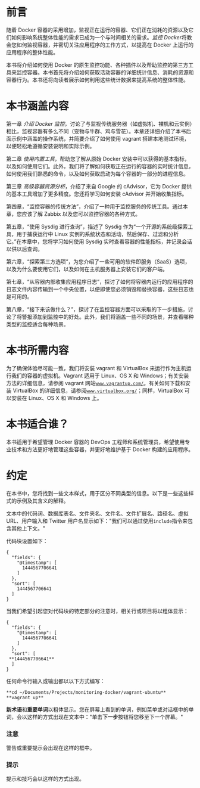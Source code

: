 # 前言

随着 Docker 容器的采用增加，监视正在运行的容器、它们正在消耗的资源以及它们如何影响系统整体性能的需求已成为一个与时间相关的需求。*监控 Docker*将教会您如何监视容器，并密切关注应用程序的工作方式，以提高在 Docker 上运行的应用程序的整体性能。

本书将介绍如何使用 Docker 的原生监控功能、各种插件以及帮助监控的第三方工具来监控容器。本书首先将介绍如何获取活动容器的详细统计信息、消耗的资源和容器行为。本书还将向读者展示如何利用这些统计数据来提高系统的整体性能。

# 本书涵盖内容

第一章 *介绍 Docker 监控*，讨论了与监视传统服务器（如虚拟机、裸机和云实例）相比，监视容器有多么不同（宠物与牛群、鸡与雪花）。本章还详细介绍了本书后面示例中涵盖的操作系统，并简要介绍了如何使用 vagrant 搭建本地测试环境，以便轻松地遵循安装说明和实际示例。

第二章 *使用内置工具*，帮助您了解从原始 Docker 安装中可以获得的基本指标，以及如何使用它们。此外，我们将了解如何获取正在运行的容器的实时统计信息，如何使用我们熟悉的命令，以及如何获取启动为每个容器的一部分的进程信息。

第三章 *高级容器资源分析*，介绍了来自 Google 的 cAdvisor，它为 Docker 提供的基本工具增加了更多精度。您还将学习如何安装 cAdvisor 并开始收集指标。

第四章，“监控容器的传统方法”，介绍了一种用于监控服务的传统工具。通过本章，您应该了解 Zabbix 以及您可以监控容器的各种方式。

第五章，“使用 Sysdig 进行查询”，描述了 Sysdig 作为“一个开源的系统级探索工具，用于捕获运行中 Linux 实例的系统状态和活动，然后保存、过滤和分析它。”在本章中，您将学习如何使用 Sysdig 实时查看容器的性能指标，并记录会话以供以后查询。

第六章，“探索第三方选项”，为您介绍了一些可用的软件即服务（SaaS）选项，以及为什么要使用它们，以及如何在主机服务器上安装它们的客户端。

第七章，“从容器内部收集应用程序日志”，探讨了如何将容器内运行的应用程序的日志文件内容传输到一个中央位置，以便即使您必须销毁和替换容器，这些日志也是可用的。

第八章，“接下来该做什么？”，探讨了在监控容器方面可以采取的下一步措施，讨论了将警报添加到监控中的好处。此外，我们将涵盖一些不同的场景，并查看哪种类型的监控适合每种场景。

# 本书所需内容

为了确保体验尽可能一致，我们将安装 vagrant 和 VirtualBox 来运行作为主机运行我们的容器的虚拟机。Vagrant 适用于 Linux、OS X 和 Windows；有关安装方法的详细信息，请参阅 vagrant 网站[`www.vagrantup.com/`](https://www.vagrantup.com/)。有关如何下载和安装 VirtualBox 的详细信息，请参阅[`www.virtualbox.org/`](https://www.virtualbox.org/)；同样，VirtualBox 可以安装在 Linux、OS X 和 Windows 上。

# 本书适合谁？

本书适用于希望管理 Docker 容器的 DevOps 工程师和系统管理员，希望使用专业技术和方法更好地管理这些容器，并更好地维护基于 Docker 构建的应用程序。

# 约定

在本书中，您将找到一些文本样式，用于区分不同类型的信息。以下是一些这些样式的示例及其含义的解释。

文本中的代码词、数据库表名、文件夹名、文件名、文件扩展名、路径名、虚拟 URL、用户输入和 Twitter 用户名显示如下："我们可以通过使用`include`指令来包含其他上下文。"

代码块设置如下：

```
{
  "fields": {
    "@timestamp": [
      1444567706641
    ]
  },
  "sort": [
    1444567706641
  ]
}
```

当我们希望引起您对代码块的特定部分的注意时，相关行或项目将以粗体显示：

```
{
  "fields": {
    "@timestamp": [
      1444567706641
    ]
  },
  "sort": [
 **1444567706641**
  ]
}
```

任何命令行输入或输出都以以下方式编写：

```
**cd ~/Documents/Projects/monitoring-docker/vagrant-ubuntu**
**vagrant up**

```

**新术语**和**重要单词**以粗体显示。您在屏幕上看到的单词，例如菜单或对话框中的单词，会以这样的方式出现在文本中："单击**下一步**按钮将您移至下一个屏幕。"

### 注意

警告或重要提示会出现在这样的框中。

### 提示

提示和技巧会以这样的方式出现。
